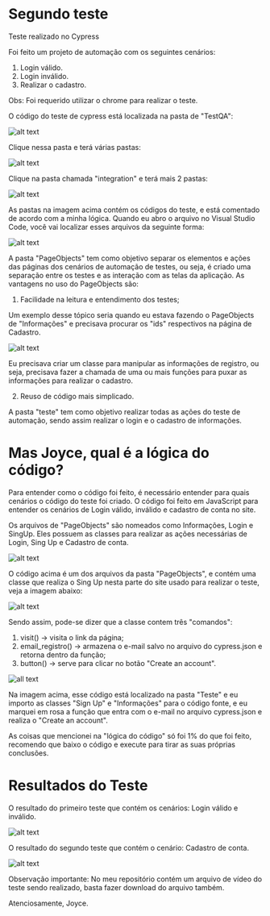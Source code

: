# Segundo teste

Teste realizado no Cypress

Foi feito um projeto de automação com os seguintes cenários:

1.  Login válido.
2.  Login inválido.
3.  Realizar o cadastro.

Obs: Foi requerido utilizar o chrome para realizar o teste.

O código do teste de cypress está localizada na pasta de "TestQA":

![alt text](https://media.discordapp.net/attachments/902270296155906159/918609004446486588/unknown.png)

Clique nessa pasta e terá várias pastas:

![alt text](https://media.discordapp.net/attachments/902270296155906159/918614760923226132/unknown.png?width=1025&height=286)

Clique na pasta chamada "integration" e terá mais 2 pastas:

![alt text](https://media.discordapp.net/attachments/902270296155906159/918609196558188614/unknown.png?width=1025&height=179)

As pastas na imagem acima contém os códigos do teste, e está comentado de acordo com a minha lógica. Quando eu abro o arquivo no Visual Studio Code, você vai localizar esses arquivos da seguinte forma:

![alt text](https://media.discordapp.net/attachments/902270296155906159/918609868007567461/unknown.png)

A pasta "PageObjects" tem como objetivo separar os elementos e ações das páginas dos cenários de automação de testes, ou seja, é criado uma separação entre os testes e as interação com as telas da aplicação. 
As vantagens no uso do PageObjects são: 
1.  Facilidade na leitura e entendimento dos testes;

Um exemplo desse tópico seria quando eu estava fazendo o PageObjects de "Informações" e precisava procurar os "ids" respectivos na página de Cadastro.

![alt text](https://media.discordapp.net/attachments/902270296155906159/918618114994892820/unknown.png?width=1006&height=473)

Eu precisava criar um classe para manipular as informações de registro, ou seja, precisava fazer a chamada de uma ou mais funções para puxar as informações para realizar o cadastro.

2.  Reuso de código mais simplicado.

A pasta "teste" tem como objetivo realizar todas as ações do teste de automação, sendo assim realizar o login e o cadastro de informações.

# Mas Joyce, qual é a lógica do código?

Para entender como o código foi feito, é necessário entender para quais cenários o código do teste foi criado. O código foi feito em JavaScript para entender os cenários de Login válido, inválido e cadastro de conta no site.

Os arquivos de "PageObjects" são nomeados como Informações, Login e SingUp. Eles possuem as classes para realizar as ações necessárias de Login, Sing Up e Cadastro de conta.

![alt text](https://media.discordapp.net/attachments/902270296155906159/918630211011096646/unknown.png?width=705&height=346)

O código acima é um dos arquivos da pasta "PageObjects", e contém uma classe que realiza o Sing Up nesta parte do site usado para realizar o teste, veja a imagem abaixo:

![alt text](https://media.discordapp.net/attachments/902270296155906159/918631384539611146/unknown.png?width=854&height=351)

Sendo assim, pode-se dizer que a classe contem três "comandos":
1.  visit() -> visita o link da página;
2.  email_registro() -> armazena o e-mail salvo no arquivo do cypress.json e retorna dentro da função;
3.  button() -> serve para clicar no botão "Create an account".

![all text](https://media.discordapp.net/attachments/902270296155906159/918633886341271592/unknown.png)

Na imagem acima, esse código está localizado na pasta "Teste" e eu importo as classes "Sign Up" e "Informações" para o código fonte, e eu marquei em rosa a função que entra com o e-mail no arquivo cypress.json e realiza o "Create an account".

As coisas que mencionei na "lógica do código" só foi 1% do que foi feito, recomendo que baixo o código e execute para tirar as suas próprias conclusões.

# Resultados do Teste

O resultado do primeiro teste que contém os cenários: Login válido e inválido.

![alt text](https://media.discordapp.net/attachments/902270296155906159/918640319401197648/unknown.png?width=886&height=473)

O resultado do segundo teste que contém o cenário: Cadastro de conta.

![alt text](https://media.discordapp.net/attachments/902270296155906159/918640847619256321/unknown.png?width=888&height=473)

Observação importante: No meu repositório contém um arquivo de vídeo do teste sendo realizado, basta fazer download do arquivo também.

Atenciosamente, Joyce.
